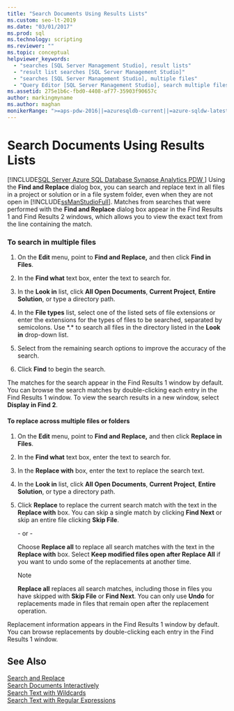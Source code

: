 ```yaml
---
title: "Search Documents Using Results Lists"
ms.custom: seo-lt-2019
ms.date: "03/01/2017"
ms.prod: sql
ms.technology: scripting
ms.reviewer: ""
ms.topic: conceptual
helpviewer_keywords: 
  - "searches [SQL Server Management Studio], result lists"
  - "result list searches [SQL Server Management Studio]"
  - "searches [SQL Server Management Studio], multiple files"
  - "Query Editor [SQL Server Management Studio], search multiple files"
ms.assetid: 275e1b6c-fbd0-4408-af77-35903f90657c
author: markingmyname
ms.author: maghan
monikerRange: ">=aps-pdw-2016||=azuresqldb-current||=azure-sqldw-latest||>=sql-server-2016||=sqlallproducts-allversions||>=sql-server-linux-2017||=azuresqldb-mi-current"
---
```

# Search Documents Using Results Lists
[!INCLUDE[SQL Server Azure SQL Database Synapse Analytics PDW ](../../includes/applies-to-version/sql-asdb-asdbmi-asdw-pdw.md)]
  Using the **Find and Replace** dialog box, you can search and replace text in all files in a project or solution or in a file system folder, even when they are not open in [!INCLUDE[ssManStudioFull](../../includes/ssmanstudiofull-md.md)]. Matches from searches that were performed with the **Find and Replace** dialog box appear in the Find Results 1 and Find Results 2 windows, which allows you to view the exact text from the line containing the match.  
  
### To search in multiple files  
  
1.  On the **Edit** menu, point to **Find and Replace,** and then click **Find in Files**.  
  
2.  In the **Find what** text box, enter the text to search for.  
  
3.  In the **Look in** list, click **All Open Documents**, **Current Project**, **Entire Solution**, or type a directory path.  
  
4.  In the **File types** list, select one of the listed sets of file extensions or enter the extensions for the types of files to be searched, separated by semicolons. Use \*.\* to search all files in the directory listed in the **Look in** drop-down list.  
  
5.  Select from the remaining search options to improve the accuracy of the search.  
  
6.  Click **Find** to begin the search.  
  
 The matches for the search appear in the Find Results 1 window by default. You can browse the search matches by double-clicking each entry in the Find Results 1 window. To view the search results in a new window, select **Display in Find 2**.  
  
#### To replace across multiple files or folders  
  
1.  On the **Edit** menu, point to **Find and Replace,** and then click **Replace in Files**.  
  
2.  In the **Find what** text box, enter the text to search for.  
  
3.  In the **Replace with** box, enter the text to replace the search text.  
  
4.  In the **Look in** list, click **All Open Documents**, **Current Project**, **Entire Solution**, or type a directory path.  
  
5.  Click **Replace** to replace the current search match with the text in the **Replace with** box. You can skip a single match by clicking **Find Next** or skip an entire file clicking **Skip File**.  
  
     \- or -  
  
     Choose **Replace all** to replace all search matches with the text in the **Replace with** box. Select **Keep modified files open after Replace All** if you want to undo some of the replacements at another time.  
  
    > [!NOTE]  
    >  **Replace all** replaces all search matches, including those in files you have skipped with **Skip File** or **Find Next**. You can only use **Undo** for replacements made in files that remain open after the replacement operation.  
  
 Replacement information appears in the Find Results 1 window by default. You can browse replacements by double-clicking each entry in the Find Results 1 window.  
  
## See Also  
 [Search and Replace](../../relational-databases/scripting/search-and-replace.md)   
 [Search Documents Interactively](../../relational-databases/scripting/search-documents-interactively.md)   
 [Search Text with Wildcards](../../relational-databases/scripting/search-text-with-wildcards.md)   
 [Search Text with Regular Expressions](../../relational-databases/scripting/search-text-with-regular-expressions.md)  
  
  
